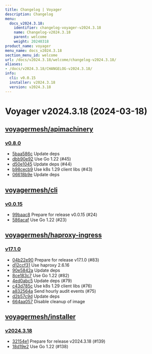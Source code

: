 ```yaml
---
title: Changelog | Voyager
description: Changelog
menu:
  docs_v2024.3.18:
    identifier: changelog-voyager-v2024.3.18
    name: Changelog-v2024.3.18
    parent: welcome
    weight: 20240318
product_name: voyager
menu_name: docs_v2024.3.18
section_menu_id: welcome
url: /docs/v2024.3.18/welcome/changelog-v2024.3.18/
aliases:
- /docs/v2024.3.18/CHANGELOG-v2024.3.18/
info:
  cli: v0.0.15
  installer: v2024.3.18
  version: v2024.3.18
---
```


# Voyager v2024.3.18 (2024-03-18)


## [voyagermesh/apimachinery](https://github.com/voyagermesh/apimachinery)

### [v0.8.0](https://github.com/voyagermesh/apimachinery/releases/tag/v0.8.0)

- [5baa586c](https://github.com/voyagermesh/apimachinery/commit/5baa586c) Update deps
- [dbb90e92](https://github.com/voyagermesh/apimachinery/commit/dbb90e92) Use Go 1.22 (#45)
- [d50e1045](https://github.com/voyagermesh/apimachinery/commit/d50e1045) Update deps (#44)
- [b98cecb9](https://github.com/voyagermesh/apimachinery/commit/b98cecb9) Use k8s 1.29 client libs (#43)
- [06618b9e](https://github.com/voyagermesh/apimachinery/commit/06618b9e) Update deps



## [voyagermesh/cli](https://github.com/voyagermesh/cli)

### [v0.0.15](https://github.com/voyagermesh/cli/releases/tag/v0.0.15)

- [99baac8](https://github.com/voyagermesh/cli/commit/99baac8) Prepare for release v0.0.15 (#24)
- [586acaf](https://github.com/voyagermesh/cli/commit/586acaf) Use Go 1.22 (#23)



## [voyagermesh/haproxy-ingress](https://github.com/voyagermesh/haproxy-ingress)

### [v17.1.0](https://github.com/voyagermesh/haproxy-ingress/releases/tag/v17.1.0)

- [04b22e90](https://github.com/voyagermesh/haproxy-ingress/commit/04b22e905) Prepare for release v17.1.0 (#83)
- [d12ccf31](https://github.com/voyagermesh/haproxy-ingress/commit/d12ccf311) Use haproxy 2.6.16
- [90e5842a](https://github.com/voyagermesh/haproxy-ingress/commit/90e5842af) Update deps
- [8ce183c7](https://github.com/voyagermesh/haproxy-ingress/commit/8ce183c7d) Use Go 1.22 (#82)
- [4ed0abc5](https://github.com/voyagermesh/haproxy-ingress/commit/4ed0abc5f) Update deps (#79)
- [c43d785c](https://github.com/voyagermesh/haproxy-ingress/commit/c43d785cd) Use k8s 1.29 client libs (#76)
- [a832564a](https://github.com/voyagermesh/haproxy-ingress/commit/a832564ad) Send hourly audit events (#75)
- [d2b57c9d](https://github.com/voyagermesh/haproxy-ingress/commit/d2b57c9da) Update deps
- [664aa057](https://github.com/voyagermesh/haproxy-ingress/commit/664aa0578) Disable cleanup of image



## [voyagermesh/installer](https://github.com/voyagermesh/installer)

### [v2024.3.18](https://github.com/voyagermesh/installer/releases/tag/v2024.3.18)

- [32154e1](https://github.com/voyagermesh/installer/commit/32154e1) Prepare for release v2024.3.18 (#139)
- [18d19e2](https://github.com/voyagermesh/installer/commit/18d19e2) Use Go 1.22 (#138)





